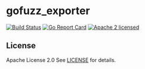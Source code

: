 # gofuzz_exporter

[![Build Status](https://travis-ci.com/adamdecaf/gofuzz_exporter.svg?branch=master)](https://travis-ci.com/adamdecaf/gofuzz_exporter)
[![Go Report Card](https://goreportcard.com/badge/github.com/adamdecaf/gofuzz_exporter)](https://goreportcard.com/report/github.com/adamdecaf/gofuzz_exporter)
[![Apache 2 licensed](https://img.shields.io/badge/license-Apache2-blue.svg)](https://raw.githubusercontent.com/adamdecaf/gofuzz_exporter/master/LICENSE)

## License

Apache License 2.0 See [LICENSE](LICENSE) for details.
